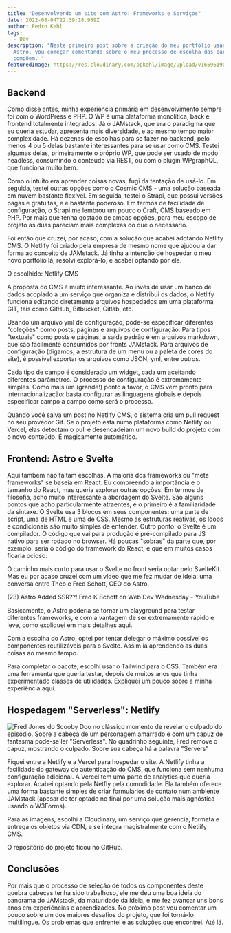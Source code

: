 ```yaml
---
title: "Desenvolvendo um site com Astro: Frameworks e Serviços"
date: 2022-08-04T22:39:18.959Z
author: Pedro Kehl
tags:
  - Dev
description: "Neste primeiro post sobre a criação do meu portfólio usando o
  Astro, vou começar comentando sobre o meu processo de escolha das partes que o
  compõem. "
featuredImage: https://res.cloudinary.com/ppkehl/image/upload/v1659619056/sample.jpg
---
```

## Backend

Como disse antes, minha experiência primária em desenvolvimento sempre foi com o WordPress e PHP. O WP é uma plataforma monolítica, back e frontend totalmente integrados. Já o JAMstack, que era o paradigma que eu queria estudar, apresenta mais diversidade, e ao mesmo tempo maior complexidade. Há dezenas de escolhas para se fazer no backend, pelo menos 4 ou 5 delas bastante interessantes para se usar como CMS. Testei algumas delas, primeiramente o próprio WP, que pode ser usado de modo headless, consumindo o conteúdo via REST, ou com o plugin WPgraphQL, que funciona muito bem. 

Como o intuito era aprender coisas novas, fugi da tentação de usá-lo. Em seguida, testei outras opções como o Cosmic CMS - uma solução baseada em nuvem bastante flexível. Em seguida, testei o Strapi, que possui versões pagas e gratuitas, e é bastante poderoso. Em termos de facilidade de configuração, o Strapi me lembrou um pouco o Craft, CMS baseado em PHP. Por mais que tenha gostado de ambas opções, para meu escopo de projeto as duas pareciam mais complexas do que o necessário.

Foi então que cruzei, por acaso, com a solução que acabei adotando Netlify CMS. O Netlify foi criado pela empresa de mesmo nome que ajudou a dar forma ao conceito de JAMstack. Já tinha a intenção de hospedar o meu novo portfólio lá, resolvi explorá-lo, e acabei optando por ele.

O escolhido: Netlify CMS

A proposta do CMS é muito interessante. Ao invés de usar um banco de dados acoplado a um serviço que organiza e distribui os dados, o Netlify funciona editando diretamente arquivos hospedados em uma plataforma GIT, tais como GitHub, Bitbucket, Gitlab, etc. 

Usando um arquivo yml de configuração, pode-se especificar diferentes "coleções" como posts, páginas e arquivos de configuração. Para tipos "textuais" como posts e páginas, a saída padrão é em arquivos markdown, que são facilmente consumidos por fronts JAMstack. Para arquivos de configuração (digamos, a estrutura de um menu ou a paleta de cores do site), é possível exportar os arquivos como JSON, yml, entre outros.

Cada tipo de campo é considerado um widget, cada um aceitando diferentes parâmetros. O processo de configuração é extremamente simples. Como mais um (grande!) ponto a favor, o CMS vem pronto para internacionalização: basta configurar as linguagens globais e depois especificar campo a campo como será o processo.

Quando você salva um post no Netlify CMS, o sistema cria um pull request no seu provedor Git. Se o projeto está numa plataforma como Netlify ou Vercel, elas detectam o pull e desencadeiam um novo build do projeto com o novo conteúdo. É magicamente automático.

## Frontend: Astro e Svelte

Aqui também não faltam escolhas. A maioria dos frameworks ou "meta frameworks" se baseia em React. Eu compreendo a importância e o tamanho do React, mas queria explorar outras opções. Em termos de filosofia, acho muito interessante a abordagem do Svelte. São alguns pontos que acho particularmente atraentes, e o primeiro é a familiaridade da sintaxe. O Svelte usa 3 blocos em seus componentes: uma parte de script, uma de HTML e uma de CSS. Mesmo as estruturas reativas, os loops e condicionais são muito simples de entender. Outro ponto: o Svelte é um compilador. O código que vai para produção é pré-compilado para JS nativo para ser rodado no browser. Há poucas "sobras" da parte que, por exemplo, seria o código do framework do React, e que em muitos casos ficaria ocioso. 

O caminho mais curto para usar o Svelte no front seria optar pelo SvelteKit. Mas eu por acaso cruzei com um vídeo que me fez mudar de ideia: uma conversa entre Theo e Fred Schott, CEO do Astro.

(23) Astro Added SSR??! Fred K Schott on Web Dev Wednesday - YouTube

Basicamente, o Astro poderia se tornar um playground para testar diferentes frameworks, e com a vantagem de ser extremamente rápido e leve, como expliquei em mais detalhes aqui.

Com a escolha do Astro, optei por tentar delegar o máximo possível os componentes reutilizáveis para o Svelte. Assim ia aprendendo as duas coisas ao mesmo tempo.

Para completar o pacote, escolhi usar o Tailwind para o CSS. Também era uma ferramenta que queria testar, depois de muitos anos que tinha experimentado classes de utilidades. Expliquei um pouco sobre a minha experiência aqui.

## Hospedagem "Serverless": Netlify

![Fred Jones do Scooby Doo no clássico momento de revelar o culpado do episódio. Sobre a cabeça de um personagem amarrado e com um capuz de fantasma pode-se ler "Serverless". No quadrinho seguinte, Fred remove o capuz, mostrando o culpado. Sobre sua cabeça há a palavra "Servers"](https://res.cloudinary.com/ppkehl/image/upload/v1659653498/blog/Captura_de_tela_2022-08-04_195116_qk8zsg.jpg "Scooby Doo Serverless")

Fiquei entre a Netlify e a Vercel para hospedar o site. A Netlify tinha a facilidade do gateway de autenticação do CMS, que funciona sem nenhuma configuração adicional. A Vercel tem uma parte de analytics que queria explorar. Acabei optando pela Netfly pela comodidade. Ela também oferece uma forma bastante simples de criar formulários de contato num ambiente JAMstack (apesar de ter optado no final por uma solução mais agnóstica usando o W3Forms). 

Para as imagens, escolhi a Cloudinary, um serviço que gerencia, formata e entrega os objetos via CDN, e se integra magistralmente com o Netlify CMS.

O repositório do projeto ficou no GitHub.

## Conclusões 

Por mais que o processo de seleção de todos os componentes deste quebra cabeças tenha sido trabalhoso, ele me deu uma boa ideia do panorama do JAMstack, da maturidade da ideia, e me fez avançar uns bons anos em experiências e aprendizados. No próximo post vou comentar um pouco sobre um dos maiores desafios do projeto, que foi torná-lo multilingue. Os problemas que enfrentei e as soluções que encontrei. Até lá.